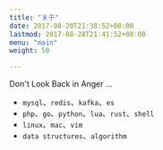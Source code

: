 ```yaml
---
title: "关于"
date: 2017-08-20T21:38:52+08:00
lastmod: 2017-08-28T21:41:52+08:00
menu: "main"
weight: 50

---
```


Don't Look Back in Anger ...

* `mysql`、`redis`、`kafka`、`es`
* `php`、`go`、`python`、`lua`、`rust`、`shell`
* `linux`、`mac`、`vim`
* `data structures`、`algorithm`


